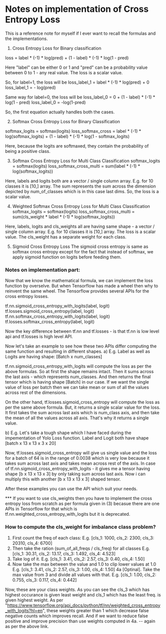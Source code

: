 # Notes on implementation of Cross Entropy Loss

This is a reference note for myself if I ever want to recall the formulas and the implementations.


1) Cross Entropy Loss for Binary classification

loss = label * (-1) * log(pred) + (1 - label) * (-1) * log(1 - pred)

Here "label" can be either 0 or 1 and "pred" can be a probability value between 0 to 1 - any real value. The loss is a scalar value.

So, for label=1, the loss will be
loss_label_1 = label * (-1) * log(pred) + 0
loss_label_1 = - log(pred)

Same way for label=0, the loss will be
loss_label_0 = 0 + (1 - label) * (-1) * log(1 - pred)
loss_label_0 = -log(1-pred)

So, the first equation actually handles both the cases.


2) Softmax Cross Entropy Loss for Binary Classification

softmax_logits = softmax(logits)
loss_softmax_cross = label * (-1) * log(softmax_logits) + (1 - label) * (-1) * log(1 - softmax_logits)

Here, because the logits are softmaxed, they contain the probability of being a positive class.


3) Softmax Cross Entropy Loss for Multi Class Classification
softmax_logits = softmax(logits)
loss_softmax_cross_multi = sum(label * (-1) * log(softmax_logits))

Here, labels and logits both are a vector / single column array. E.g. for 10 classes it is [10,] array.
The sum represents the sum across the dimension depicted by num_of_classes which is in this case last dims. So, the loss is a scalar value.


4) Weighted Softmax Cross Entropy Loss for Multi Class Classification
softmax_logits = softmax(logits)
loss_softmax_cross_multi = sum(cls_weight * label * (-1) * log(softmax_logits))

Here, labels, logits and cls_weights all are having same shape - a vector / single column array. E.g. for 10 classes it is [10,] array.
The loss is a scalar value.
The cls_weight has a separate weight for each class.


5) Sigmoid Cross Entropy Loss
The sigmoid cross entropy is same as softmax cross entropy except for the fact that instead of softmax, we apply sigmoid function on logits before feeding them.



### Notes on implementation part:
Now that we know the mathematical formula, we can implement the loss function by overselve.
But when Tensorflow has made a wheel then why to reinvent the same wheel.
The Tensorflow provides several APIs for the cross entropy losses.

tf.nn.sigmoid_cross_entropy_with_logits(label, logit)
tf.losses.sigmoid_cross_entropy(label, logit)
tf.nn.softmax_cross_entropy_with_logits(label, logit)
tf.losses.softmax_cross_entropy(label, logit)


Now the key difference between tf.nn and tf.losses - is that tf.nn is low level api and tf.losses is high level API.


Now let's take an example to see how these two APIs differ computing the same function and resulting in different shapes.
a) E.g. Label as well as Logits are having shape: [Batch x num_classes] 

tf.nn.sigmoid_cross_entropy_with_logits will compute the loss as per the above formulas. So at first the shape remains intact. Then it sums across the last axis - which represents num_classes. And then returns the final tensor which is having shape [Batch] in our case. If we want the single value of loss per batch then we can take mean or sum of all the values across rest of the dimensions.

On the other hand, tf.losses.sigmoid_cross_entropy will compute the loss as per the same above formula. But, it returns a single scalar value for the loss. It first takes the sum across last axis which is num_class axis, and then take the mean of all the values across all axis. That's why it returns a single value.

b) E.g. Let's take a tough shape which I have faced during the impementation of Yolo Loss function.
Label and Logit both have shape [batch x 13 x 13 x 3 x 20]

Now, tf.losses.sigmoid_cross_entropy will give us single value and the loss for a batch of 64 is in the range of 0.0038 which is very low because it takes sum across last axis and takes mean across rest of the axis.
In case of tf.nn.sigmoid_cross_entropy_with_logits - it gives me a tensor having shape [b x 13 x 13 x 3] by only taking sum across last axis. Now i can multiply this with another [b x 13 x 13 x 3] shaped tensor.


After these examples you can use the API which suit your needs.


*** If you want to use cls_weights then you have to implement the cross entropy loss from scratch as per formula given in (3) becasue there are one APIs in Tensorflow for that which is tf.nn.weighted_cross_entropy_with_logits but it is deprecated.





### How to compute the cls_weight for imbalance class problem?


1. First count the freq of each class:
	E.g. [cls_1: 1000, cls_2: 2300, cls_3: 20310, cls_4: 6700]
2. Then take the ration (sum_of_all_freqs / cls_freq) for all classes
	E.g. [cls_1: 30.31, cls_2: 13.17, cls_3: 1.492, cls_4: 4.523]
3. Take log of it.
	E.g. [cls_1: 3.41, cls_2: 2.57, cls_3: 0.40, cls_4: 1.50]
4. Now take the max between the value and 1.0 to clip lower values at 1.0
	E.g. [cls_1: 3.41, cls_2: 2.57, cls_3: 1.00, cls_4: 1.50]
4a [Optinal]. Take the max value from 3 and divide all values with that.
	E.g. [cls_1: 1.00, cls_2: 0.755, cls_3: 0.117, cls_4: 0.442]

Now, these are your class weights. As you can see the cls_3 which has highest occurance is given least weight and cls_1 which has the least freq. is given highest weight.
As per "https://www.tensorflow.org/api_docs/python/tf/nn/weighted_cross_entropy_with_logits?hl=en", these weights greater than 1 which decrease false negative counts which improves recall.
And if we want to reduce false positive and improve precision than use weights computed in 4a. -- again as per the above link.

